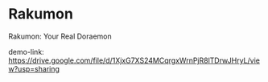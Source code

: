 # Rakumon
Rakumon: Your Real Doraemon

demo-link: https://drive.google.com/file/d/1XjxG7XS24MCqrgxWrnPjR8lTDrwJHryL/view?usp=sharing
